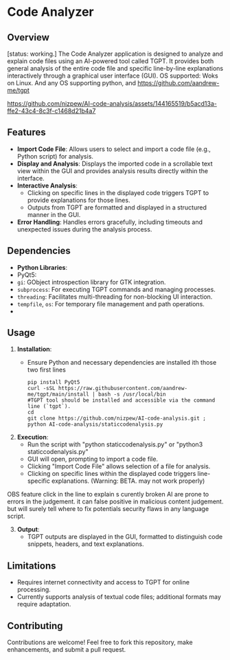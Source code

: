 # Code Analyzer

## Overview
[status: working.] 
The Code Analyzer application is designed to analyze and explain code files using an AI-powered tool called TGPT. It provides both general analysis of the entire code file and specific line-by-line explanations interactively through a graphical user interface (GUI).
OS supported: Woks on Linux. And any OS supporting python, and https://github.com/aandrew-me/tgpt


https://github.com/nizpew/AI-code-analysis/assets/144165519/b5acd13a-ffe2-43c4-8c3f-c1468d21b4a7




## Features
- **Import Code File**: Allows users to select and import a code file (e.g., Python script) for analysis.
- **Display and Analysis**: Displays the imported code in a scrollable text view within the GUI and provides analysis results directly within the interface.
- **Interactive Analysis**:
  - Clicking on specific lines in the displayed code triggers TGPT to provide explanations for those lines.
  - Outputs from TGPT are formatted and displayed in a structured manner in the GUI.
- **Error Handling**: Handles errors gracefully, including timeouts and unexpected issues during the analysis process.

## Dependencies
  - **Python Libraries**:
  - PyQt5:
  - `gi`: GObject introspection library for GTK integration.
  - `subprocess`: For executing TGPT commands and managing processes.
  - `threading`: Facilitates multi-threading for non-blocking UI interaction.
  - `tempfile`, `os`: For temporary file management and path operations.
  - 

## Usage
1. **Installation**:
   - Ensure Python and necessary dependencies are installed ith those two first lines

         pip install PyQt5
         curl -sSL https://raw.githubusercontent.com/aandrew-me/tgpt/main/install | bash -s /usr/local/bin                #TGPT tool should be installed and accessible via the command line (`tgpt`).
         cd
         git clone https://github.com/nizpew/AI-code-analysis.git ; python AI-code-analysis/staticcodenalysis.py

2. **Execution**:
   - Run the script with "python staticcodenalysis.py" or "python3 staticcodenalysis.py" 
   - GUI will open, prompting to import a code file.
   - Clicking "Import Code File" allows selection of a file for analysis.
   - Clicking on specific lines within the displayed code triggers line-specific explanations. (Warning: BETA. may not work properly)

OBS
  feature click in the line to explain s curently broken
  AI are prone to errors in the judgement. it can false positive in malicious content judgement. but will surely tell where to fix potentials security flaws in any language script.

3. **Output**:
   - TGPT outputs are displayed in the GUI, formatted to distinguish code snippets, headers, and text explanations.

## Limitations
- Requires internet connectivity and access to TGPT for online processing.
- Currently supports analysis of textual code files; additional formats may require adaptation.

## Contributing
Contributions are welcome! Feel free to fork this repository, make enhancements, and submit a pull request.
